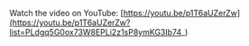 Watch the video on YouTube: [https://youtu.be/p1T6aUZerZw](https://youtu.be/p1T6aUZerZw?list=PLdgq5G0ox73W8EPLi2z1sP8ymKG3Ib74_)
